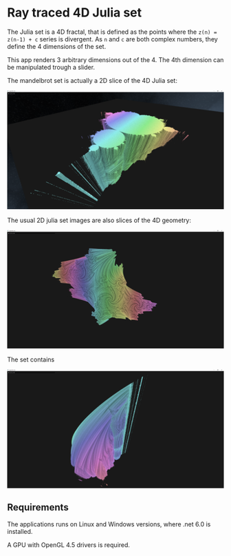 # Ray traced 4D Julia set

The Julia set is a 4D fractal, that is defined as the points where the `z(n) = z(n-1) + c` series is divergent.
As `n` and `c` are both complex numbers, they define the 4 dimensions of the set.

This app renders 3 arbitrary dimensions out of the 4. The 4th dimension can be manipulated trough a slider.

The mandelbrot set is actually a 2D slice of the 4D Julia set:

![The mandelbrot set within the Julia set](Screenshot_01.png)

The usual 2D julia set images are also slices of the 4D geometry:

![](Screenshot_03.png)

The set contains

![](Screenshot_02.png)

## Requirements

The applications runs on Linux and Windows versions, where .net 6.0 is installed.

A GPU with OpenGL 4.5 drivers is required.
